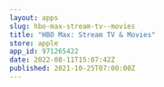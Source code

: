 ```yaml
---
layout: apps
slug: hbo-max-stream-tv--movies
title: "HBO Max: Stream TV & Movies"
store: apple
app_id: 971265422
date: 2022-08-11T15:07:42Z
published: 2021-10-25T07:00:00Z
---
```

